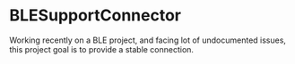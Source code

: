 # BLESupportConnector
Working recently on a BLE project, and facing lot of undocumented issues, this project goal is to provide a stable connection.
